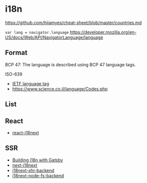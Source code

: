 # i18n

https://github.com/hiiamyes/cheat-sheet/blob/master/countries.md

`var lang = navigator.language`
https://developer.mozilla.org/en-US/docs/Web/API/NavigatorLanguage/language

## Format

BCP 47: The language is described using BCP 47 language tags.

ISO-639

- [IETF language tag](https://en.wikipedia.org/wiki/IETF_language_tag)
- https://www.science.co.il/language/Codes.php

## List

## React

- [react-i18next](https://github.com/i18next/react-i18next)

## SSR

- [Building i18n with Gatsby](https://www.gatsbyjs.org/blog/2017-10-17-building-i18n-with-gatsby/)
- [next-i18next](https://github.com/isaachinman/next-i18next)
- [i18next-xhr-backend](https://github.com/i18next/i18next-xhr-backend)
- [i18next-node-fs-backend](https://github.com/i18next/i18next-node-fs-backend)
